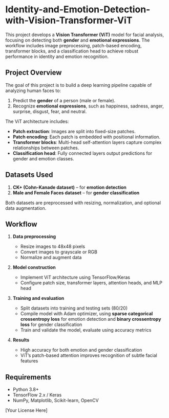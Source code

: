 # Identity-and-Emotion-Detection-with-Vision-Transformer-ViT

This project develops a **Vision Transformer (ViT)** model for facial analysis, focusing on detecting both **gender** and **emotional expressions**. The workflow includes image preprocessing, patch-based encoding, transformer blocks, and a classification head to achieve robust performance in identity and emotion recognition.

## Project Overview

The goal of this project is to build a deep learning pipeline capable of analyzing human faces to:  
1. Predict the **gender** of a person (male or female).  
2. Recognize **emotional expressions**, such as happiness, sadness, anger, surprise, disgust, fear, and neutral.  

The ViT architecture includes:  
- **Patch extraction**: Images are split into fixed-size patches.  
- **Patch encoding**: Each patch is embedded with positional information.  
- **Transformer blocks**: Multi-head self-attention layers capture complex relationships between patches.  
- **Classification head**: Fully connected layers output predictions for gender and emotion classes.  

## Datasets Used

1. **CK+ (Cohn-Kanade dataset)** – for **emotion detection**  
2. **Male and Female Faces dataset** – for **gender classification**

Both datasets are preprocessed with resizing, normalization, and optional data augmentation.  

## Workflow

1. **Data preprocessing**  
   - Resize images to 48x48 pixels  
   - Convert images to grayscale or RGB  
   - Normalize and augment data  

2. **Model construction**  
   - Implement ViT architecture using TensorFlow/Keras  
   - Configure patch size, transformer layers, attention heads, and MLP head  

3. **Training and evaluation**  
   - Split datasets into training and testing sets (80/20)  
   - Compile model with Adam optimizer, using **sparse categorical crossentropy loss** for emotion detection and **binary crossentropy loss** for gender classification
   - Train and validate the model, evaluate using accuracy metrics  

4. **Results**  
   - High accuracy for both emotion and gender classification  
   - ViT’s patch-based attention improves recognition of subtle facial features  

## Requirements

- Python 3.8+  
- TensorFlow 2.x / Keras  
- NumPy, Matplotlib, Scikit-learn, OpenCV  



[Your License Here]


